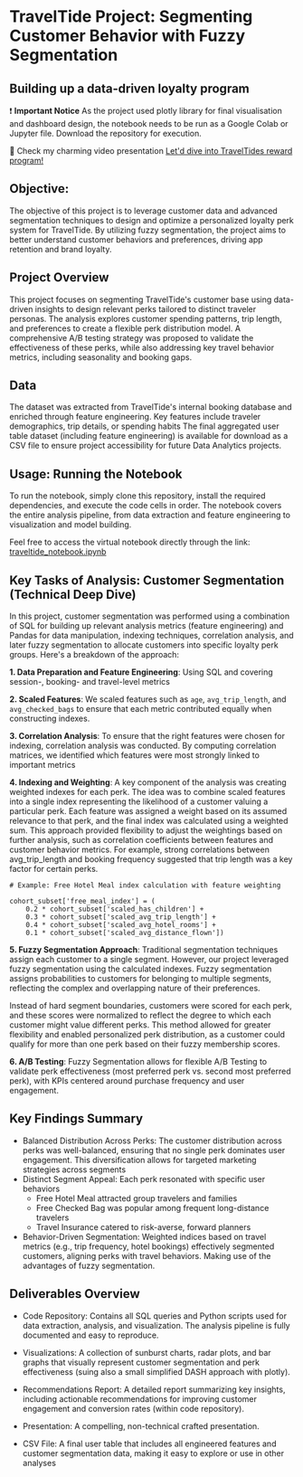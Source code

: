 # TravelTide Project: Segmenting Customer Behavior with Fuzzy Segmentation 
## Building up a data-driven loyalty program

❗ **Important Notice**
As the project used plotly library for final visualisation and dashboard design, the notebook needs to be run as a Google Colab or Jupyter file.  Download the repository for execution.


👀 Check my charming video presentation [Let'd dive into TravelTides reward program!](https://www.canva.com/design/DAGQLdvNT-g/AIceGYvIf4D6-Bqt3Ubxyw/view?utm_content=DAGQLdvNT-g&utm_campaign=designshare&utm_medium=link&utm_source=recording_view)

## Objective:
The objective of this project is to leverage customer data and advanced segmentation techniques to design and optimize a personalized loyalty perk system for TravelTide. By utilizing fuzzy segmentation, the project aims to better understand customer behaviors and preferences, driving app retention and brand loyalty. 

## Project Overview
This project focuses on segmenting TravelTide's customer base using data-driven insights to design relevant perks tailored to distinct traveler personas. The analysis explores customer spending patterns, trip length, and preferences to create a flexible perk distribution model. A comprehensive A/B testing strategy was proposed to validate the effectiveness of these perks, while also addressing key travel behavior metrics, including seasonality and booking gaps. 

## Data
The dataset was extracted from TravelTide's internal booking database and enriched through feature engineering. Key features include traveler demographics, trip details, or spending habits The final aggregated user table dataset (including feature engineering) is available for download as a CSV file to ensure project accessibility for future Data Analytics projects.

## Usage: Running the Notebook
To run the notebook, simply clone this repository, install the required dependencies, and execute the code cells in order. The notebook covers the entire analysis pipeline, from data extraction and feature engineering to visualization and model building.

Feel free to access the virtual notebook directly through the link: [ traveltide_notebook.ipynb](https://colab.research.google.com/drive/1GTus1srq_ToAVhMVkgbja-_LMUHAHOrQ?usp=sharing)


## Key Tasks of Analysis: Customer Segmentation (Technical Deep Dive)

In this project, customer segmentation was performed using a combination of SQL for building up relevant analysis metrics (feature engineering) and  Pandas for data manipulation, indexing techniques, correlation analysis, and later fuzzy segmentation to allocate customers into specific loyalty perk groups. 
Here's a breakdown of the approach:

**1. Data Preparation and Feature Engineering**: Using SQL and covering session-, booking- and travel-level metrics

**2. Scaled Features**: We scaled features such as `age`, `avg_trip_length`, and `avg_checked_bags` to ensure that each metric contributed equally when constructing indexes.

**3. Correlation Analysis**: To ensure that the right features were chosen for indexing, correlation analysis was conducted. By computing correlation matrices, we identified which features were most strongly linked to important metrics

**4. Indexing and Weighting**: 
A key component of the analysis was creating weighted indexes for each perk. The idea was to combine scaled features into a single index representing the likelihood of a customer valuing a particular perk. Each feature was assigned a weight based on its assumed relevance to that perk, and the final index was calculated using a weighted sum.
This approach provided flexibility to adjust the weightings based on further analysis, such as correlation coefficients between features and customer behavior metrics. For example, strong correlations between avg_trip_length and booking frequency suggested that trip length was a key factor for certain perks.

```
# Example: Free Hotel Meal index calculation with feature weighting

cohort_subset['free_meal_index'] = (
    0.2 * cohort_subset['scaled_has_children'] +
    0.3 * cohort_subset['scaled_avg_trip_length'] +
    0.4 * cohort_subset['scaled_avg_hotel_rooms'] +
    0.1 * cohort_subset['scaled_avg_distance_flown'])
```
**5. Fuzzy Segmentation Approach**: Traditional segmentation techniques assign each customer to a single segment. However, our project leveraged fuzzy segmentation using the calculated indexes. Fuzzy segmentation assigns probabilities to customers for belonging to multiple segments, reflecting the complex and overlapping nature of their preferences.

Instead of hard segment boundaries, customers were scored for each perk, and these scores were normalized to reflect the degree to which each customer might value different perks. This method allowed for greater flexibility and enabled personalized perk distribution, as a customer could qualify for more than one perk based on their fuzzy membership scores.

**6. A/B Testing**: Fuzzy Segmentation allows for flexible A/B Testing to validate perk effectiveness (most preferred perk vs. second most preferred perk), with KPIs centered around purchase frequency and user engagement. 

## Key Findings Summary
- Balanced Distribution Across Perks: The customer distribution across perks was well-balanced, ensuring that no single perk dominates user engagement. This diversification allows for targeted marketing strategies across segments
- Distinct Segment Appeal: Each perk resonated with specific user behaviors
     -   Free Hotel Meal attracted group travelers and families
     -   Free Checked Bag was popular among frequent long-distance travelers
     -   Travel Insurance catered to risk-averse, forward planners
- Behavior-Driven Segmentation: Weighted indices based on travel metrics (e.g., trip frequency, hotel bookings) effectively segmented customers, aligning perks with travel behaviors. Making use of the advantages of fuzzy segmentation.


## Deliverables Overview
- Code Repository: Contains all SQL queries and Python scripts used for data extraction, analysis, and visualization. The analysis pipeline is fully documented and easy to reproduce.

- Visualizations: A collection of sunburst charts, radar plots, and bar graphs that visually represent customer segmentation and perk effectiveness (suing also a small simplified DASH approach with plotly).

- Recommendations Report: A detailed report summarizing key insights, including actionable recommendations for improving customer engagement and conversion rates (within code repository).

- Presentation: A compelling, non-technical crafted presentation.

- CSV File: A final user table that includes all engineered features and customer segmentation data, making it easy to explore or use in other analyses

